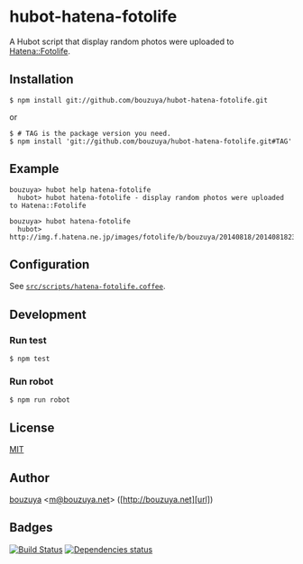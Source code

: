 # hubot-hatena-fotolife

A Hubot script that display random photos were uploaded to [Hatena::Fotolife][fotolife].

## Installation

    $ npm install git://github.com/bouzuya/hubot-hatena-fotolife.git

or

    $ # TAG is the package version you need.
    $ npm install 'git://github.com/bouzuya/hubot-hatena-fotolife.git#TAG'

## Example

    bouzuya> hubot help hatena-fotolife
      hubot> hubot hatena-fotolife - display random photos were uploaded to Hatena::Fotolife

    bouzuya> hubot hatena-fotolife
      hubot> http://img.f.hatena.ne.jp/images/fotolife/b/bouzuya/20140818/20140818234149.gif

## Configuration

See [`src/scripts/hatena-fotolife.coffee`](src/scripts/hatena-fotolife.coffee).

## Development

### Run test

    $ npm test

### Run robot

    $ npm run robot

## License

[MIT](LICENSE)

## Author

[bouzuya][user] &lt;[m@bouzuya.net][mail]&gt; ([http://bouzuya.net][url])

## Badges

[![Build Status][travis-badge]][travis]
[![Dependencies status][david-dm-badge]][david-dm]

[fotolife]: http://f.hatena.ne.jp/
[travis]: https://travis-ci.org/bouzuya/hubot-hatena-fotolife
[travis-badge]: https://travis-ci.org/bouzuya/hubot-hatena-fotolife.svg?branch=master
[david-dm]: https://david-dm.org/bouzuya/hubot-hatena-fotolife
[david-dm-badge]: https://david-dm.org/bouzuya/hubot-hatena-fotolife.png
[user]: https://github.com/bouzuya
[mail]: mailto:m@bouzuya.net
[url]: http://bouzuya.net
